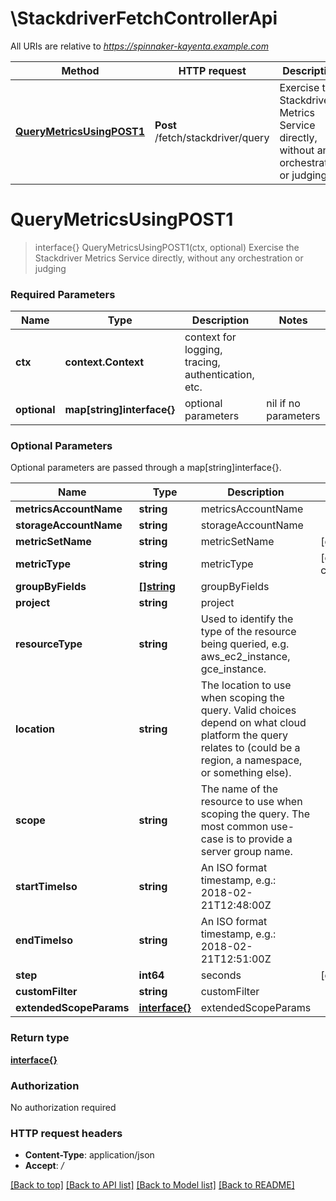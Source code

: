 # \StackdriverFetchControllerApi

All URIs are relative to *https://spinnaker-kayenta.example.com*

Method | HTTP request | Description
------------- | ------------- | -------------
[**QueryMetricsUsingPOST1**](StackdriverFetchControllerApi.md#QueryMetricsUsingPOST1) | **Post** /fetch/stackdriver/query | Exercise the Stackdriver Metrics Service directly, without any orchestration or judging


# **QueryMetricsUsingPOST1**
> interface{} QueryMetricsUsingPOST1(ctx, optional)
Exercise the Stackdriver Metrics Service directly, without any orchestration or judging

### Required Parameters

Name | Type | Description  | Notes
------------- | ------------- | ------------- | -------------
 **ctx** | **context.Context** | context for logging, tracing, authentication, etc.
 **optional** | **map[string]interface{}** | optional parameters | nil if no parameters

### Optional Parameters
Optional parameters are passed through a map[string]interface{}.

Name | Type | Description  | Notes
------------- | ------------- | ------------- | -------------
 **metricsAccountName** | **string**| metricsAccountName | 
 **storageAccountName** | **string**| storageAccountName | 
 **metricSetName** | **string**| metricSetName | [default to cpu]
 **metricType** | **string**| metricType | [default to compute.googleapis.com/instance/cpu/utilization]
 **groupByFields** | [**[]string**](string.md)| groupByFields | 
 **project** | **string**| project | 
 **resourceType** | **string**| Used to identify the type of the resource being queried, e.g. aws_ec2_instance, gce_instance. | 
 **location** | **string**| The location to use when scoping the query. Valid choices depend on what cloud platform the query relates to (could be a region, a namespace, or something else). | 
 **scope** | **string**| The name of the resource to use when scoping the query. The most common use-case is to provide a server group name. | 
 **startTimeIso** | **string**| An ISO format timestamp, e.g.: 2018-02-21T12:48:00Z | 
 **endTimeIso** | **string**| An ISO format timestamp, e.g.: 2018-02-21T12:51:00Z | 
 **step** | **int64**| seconds | [default to 60]
 **customFilter** | **string**| customFilter | 
 **extendedScopeParams** | [**interface{}**](interface{}.md)| extendedScopeParams | 

### Return type

[**interface{}**](interface{}.md)

### Authorization

No authorization required

### HTTP request headers

 - **Content-Type**: application/json
 - **Accept**: */*

[[Back to top]](#) [[Back to API list]](../README.md#documentation-for-api-endpoints) [[Back to Model list]](../README.md#documentation-for-models) [[Back to README]](../README.md)

